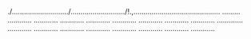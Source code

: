 ./............................/.........................../!.,........................................... .........
............
............
............
............
............
............
............
............
.............
............
............
............
............
............
............
............
............


